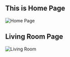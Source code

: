 ## This is Home Page
![Home Page](https://github.com/user-attachments/assets/b4b40251-f6d6-4dc9-a83a-f994f5a89753)



## Living Room Page
![Living Room](https://github.com/user-attachments/assets/d6617587-4990-4929-88d5-ba363ef5b219)
